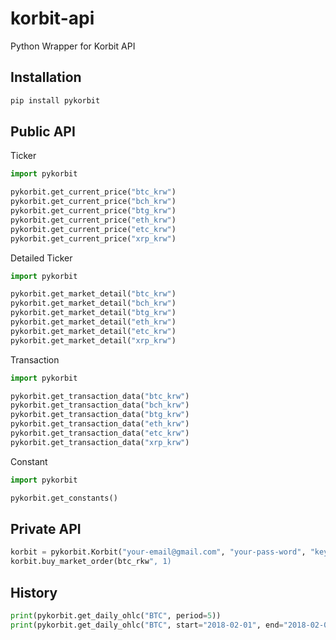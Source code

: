 # korbit-api
Python Wrapper for Korbit API

## Installation
```sh
pip install pykorbit
```

## Public API
Ticker

```python
import pykorbit

pykorbit.get_current_price("btc_krw")
pykorbit.get_current_price("bch_krw")
pykorbit.get_current_price("btg_krw")
pykorbit.get_current_price("eth_krw")
pykorbit.get_current_price("etc_krw")
pykorbit.get_current_price("xrp_krw")
```

Detailed Ticker
```python
import pykorbit

pykorbit.get_market_detail("btc_krw")
pykorbit.get_market_detail("bch_krw")
pykorbit.get_market_detail("btg_krw")
pykorbit.get_market_detail("eth_krw")
pykorbit.get_market_detail("etc_krw")
pykorbit.get_market_detail("xrp_krw")
```

Transaction
```python
import pykorbit

pykorbit.get_transaction_data("btc_krw")
pykorbit.get_transaction_data("bch_krw")
pykorbit.get_transaction_data("btg_krw")
pykorbit.get_transaction_data("eth_krw")
pykorbit.get_transaction_data("etc_krw")
pykorbit.get_transaction_data("xrp_krw")
```

Constant
```python
import pykorbit

pykorbit.get_constants()
```

## Private API
```python
korbit = pykorbit.Korbit("your-email@gmail.com", "your-pass-word", "key", "secret")
korbit.buy_market_order(btc_rkw", 1)
```

## History
```python
print(pykorbit.get_daily_ohlc("BTC", period=5))
print(pykorbit.get_daily_ohlc("BTC", start="2018-02-01", end="2018-02-03")) 
```
